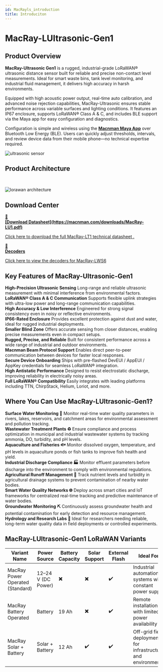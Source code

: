 ```yaml
---
id: MacRayls_introduction
title: Introduciton
---
```


# MacRay-LUltrasonic-Gen1

## Product Overview

**MacRay-Ultrasonic Gen1** is a rugged, industrial-grade LoRaWAN® ultrasonic distance sensor built for reliable and precise non-contact level measurements. Ideal for smart waste bins, tank level monitoring, and industrial fluid management, it delivers high accuracy in harsh environments.

Equipped with high acoustic power output, real-time auto calibration, and advanced noise rejection capabilities, MacRay-Ultrasonic ensures stable performance across variable surfaces and lighting conditions. It features an IP67 enclosure, supports LoRaWAN® Class A & C, and includes BLE support via the Maya app for easy configuration and diagnostics.

Configuration is simple and wireless using the [**Macnman Maya App**](https://play.google.com/store/apps/details?id=com.macnman.app&pcampaignid=web_share) over Bluetooth Low Energy (BLE). Users can quickly adjust thresholds, intervals, and review device data from their mobile phone—no technical expertise required.


![ultrasonic sensor](/img/lorawan/sensors/temperaturehumi/macray-ultrasonic-gen1.webp)

## Product Architecture
<br/>

![lorawan architecture](/img/lorawan/lorawan_macsync_archi.svg)

## Download Center

<div className="icon-card-grid">
  <a href="https://drive.google.com/file/d/160C4s1MZkL_QHsDzzE9iVL3f-D2RmYdn/view?usp=sharing" 
  className="icon-card">
    <div className="icon">📂</div>  
    <div>
      <strong>[Download Datasheet](https://macnman.com/downloads/MacRay-LU1.pdf)</strong>
      <p>Click here to download the full MacRay-LT1 technical datasheet
.</p>
    </div>
  </a>
  <a href="https://github.com/MacnMan/LoRa_Module_SDK/tree/main/SDK/LoRaWAN_AT_Slave" 
  className="icon-card">
    <div className="icon">📝</div>
    <div>
      <strong>Decoders</strong>
      <p>Click here to view the decoders for MacRay-LWS6</p>
    </div>
  </a>
</div>

<div style={{ margin: "2rem 0" }}></div>

## Key Features of MacRay-Ultrasonic-Gen1

<div className="reusable-feature-grid">
  <div className="reusable-feature-card">
    <strong>High-Precision Ultrasonic Sensing</strong>
    Long-range and reliable ultrasonic measurement with minimal interference from environmental factors.
  </div>
  <div className="reusable-feature-card">
    <strong>LoRaWAN® Class A & C Communication</strong>
    Supports flexible uplink strategies with ultra-low power and long-range communication capabilities.
  </div>
  <div className="reusable-feature-card">
    <strong>High Accuracy & Low Interference</strong>
    Engineered for strong signal consistency even in noisy or reflective environments.
  </div>
  <div className="reusable-feature-card">
    <strong>IP66-Rated Enclosure</strong>
    Provides excellent protection against dust and water, ideal for rugged industrial deployments.
  </div>
  <div className="reusable-feature-card">
    <strong>Smaller Blind Zone</strong>
    Offers accurate sensing from closer distances, enabling precise measurements even in compact setups.
  </div>
  <div className="reusable-feature-card">
    <strong>Rugged, Precise, and Reliable</strong>
    Built for consistent performance across a wide range of industrial and outdoor environments.
  </div>
  <div className="reusable-feature-card">
    <strong>Macnman Beam Protocol Support</strong>
    Enables direct peer-to-peer communication between devices for faster local responses.
  </div>
  <div className="reusable-feature-card">
    <strong>Secure Device Onboarding</strong>
    Ships with pre-flashed DevEUI / AppEUI / AppKey credentials for seamless LoRaWAN® integration.
  </div>
  <div className="reusable-feature-card">
    <strong>High Antistatic Performance</strong>
    Designed to resist electrostatic discharge, improving reliability in electrically noisy areas.
  </div>
  <div className="reusable-feature-card">
    <strong>Full LoRaWAN® Compatibility</strong>
    Easily integrates with leading platforms including TTN, ChirpStack, Helium, Loriot, and more.
  </div>
</div>

## Where You Can Use MacRay-LUltrasonic-Gen1?

<div className="reusable-feature-grid">
  <div className="reusable-feature-card">
    <strong>Surface Water Monitoring 🌊</strong>
    Monitor real-time water quality parameters in rivers, lakes, reservoirs, and catchment areas for environmental assessment and pollution tracking.
  </div>
  <div className="reusable-feature-card">
    <strong>Wastewater Treatment Plants ♻️</strong>
    Ensure compliance and process optimization in municipal and industrial wastewater systems by tracking ammonia, DO, turbidity, and pH levels.
  </div>
  <div className="reusable-feature-card">
    <strong>Aquaculture and Fisheries 🐟</strong>
    Monitor dissolved oxygen, temperature, and pH levels in aquaculture ponds or fish tanks to improve fish health and yield.
  </div>
  <div className="reusable-feature-card">
    <strong>Industrial Discharge Compliance 🏭</strong>
    Monitor effluent parameters before discharge into the environment to comply with environmental regulations.
  </div>
  <div className="reusable-feature-card">
    <strong>Agricultural Runoff Management 🌾</strong>
    Track nutrient levels and turbidity in agricultural drainage systems to prevent contamination of nearby water bodies.
  </div>
  <div className="reusable-feature-card">
    <strong>Smart Water Quality Networks 🌐</strong>
    Deploy across smart cities and IoT frameworks for centralized real-time tracking and predictive maintenance of water bodies.
  </div>
  <div className="reusable-feature-card">
    <strong>Groundwater Monitoring ⛏️</strong>
    Continuously assess groundwater health and potential contamination for early detection and resource management.
  </div>
  <div className="reusable-feature-card">
    <strong>Hydrology and Research Labs 🧪</strong>
    Ideal for researchers needing reliable, long-term water quality data in field deployments or controlled experiments.
  </div>
</div>

## MacRay-LUltrasonic-Gen1 LoRaWAN Variants

<table className="parameter-table">
  <thead>
    <tr>
      <th>Variant Name</th>
      <th>Power Source</th>
      <th>Battery Capacity</th>
      <th>Solar Support</th>
      <th>External Flash</th>
      <th>Ideal For</th>
    </tr>
  </thead>
  <tbody>
    <tr>
      <td>MacRay Power Operated (Standard)</td>
      <td>12–24 V (DC Power)</td>
      <td>✖️</td>
      <td>✖️</td>
      <td>✔️</td>
      <td>Industrial automation systems with constant power supply</td>
    </tr>
    <tr>
      <td>MacRay Battery Operated</td>
      <td>Battery</td>
      <td>19 Ah</td>
      <td>✖️</td>
      <td>✔️</td>
      <td>Remote installations with limited power availability</td>
    </tr>
    <tr>
      <td>MacRay Solar + Battery</td>
      <td>Solar + Battery</td>
      <td>12 Ah</td>
      <td>✔️</td>
      <td>✔️</td>
      <td>Off-grid field deployments for infrastructure and environment</td>
    </tr>
  </tbody>
</table>
